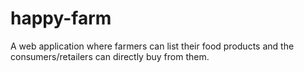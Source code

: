 # happy-farm
A web application where farmers can list their food products and the consumers/retailers can directly buy from them.
